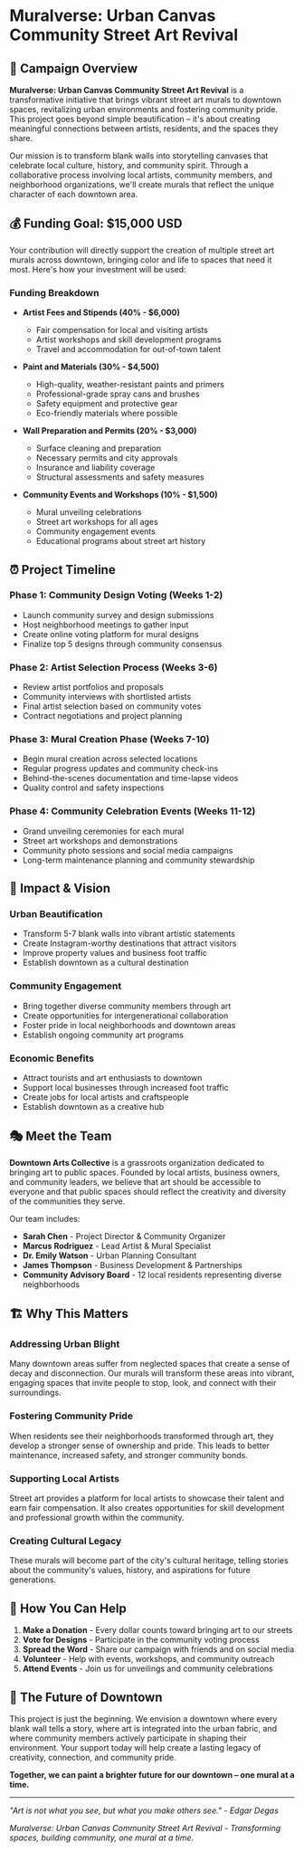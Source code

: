 # Muralverse: Urban Canvas Community Street Art Revival

## 🎨 Campaign Overview

**Muralverse: Urban Canvas Community Street Art Revival** is a transformative initiative that brings vibrant street art murals to downtown spaces, revitalizing urban environments and fostering community pride. This project goes beyond simple beautification – it's about creating meaningful connections between artists, residents, and the spaces they share.

Our mission is to transform blank walls into storytelling canvases that celebrate local culture, history, and community spirit. Through a collaborative process involving local artists, community members, and neighborhood organizations, we'll create murals that reflect the unique character of each downtown area.

## 💰 Funding Goal: $15,000 USD

Your contribution will directly support the creation of multiple street art murals across downtown, bringing color and life to spaces that need it most. Here's how your investment will be used:

### Funding Breakdown

- **Artist Fees and Stipends (40% - $6,000)**
  - Fair compensation for local and visiting artists
  - Artist workshops and skill development programs
  - Travel and accommodation for out-of-town talent

- **Paint and Materials (30% - $4,500)**
  - High-quality, weather-resistant paints and primers
  - Professional-grade spray cans and brushes
  - Safety equipment and protective gear
  - Eco-friendly materials where possible

- **Wall Preparation and Permits (20% - $3,000)**
  - Surface cleaning and preparation
  - Necessary permits and city approvals
  - Insurance and liability coverage
  - Structural assessments and safety measures

- **Community Events and Workshops (10% - $1,500)**
  - Mural unveiling celebrations
  - Street art workshops for all ages
  - Community engagement events
  - Educational programs about street art history

## ⏰ Project Timeline

### Phase 1: Community Design Voting (Weeks 1-2)
- Launch community survey and design submissions
- Host neighborhood meetings to gather input
- Create online voting platform for mural designs
- Finalize top 5 designs through community consensus

### Phase 2: Artist Selection Process (Weeks 3-6)
- Review artist portfolios and proposals
- Community interviews with shortlisted artists
- Final artist selection based on community votes
- Contract negotiations and project planning

### Phase 3: Mural Creation Phase (Weeks 7-10)
- Begin mural creation across selected locations
- Regular progress updates and community check-ins
- Behind-the-scenes documentation and time-lapse videos
- Quality control and safety inspections

### Phase 4: Community Celebration Events (Weeks 11-12)
- Grand unveiling ceremonies for each mural
- Street art workshops and demonstrations
- Community photo sessions and social media campaigns
- Long-term maintenance planning and community stewardship

## 🌟 Impact & Vision

### Urban Beautification
- Transform 5-7 blank walls into vibrant artistic statements
- Create Instagram-worthy destinations that attract visitors
- Improve property values and business foot traffic
- Establish downtown as a cultural destination

### Community Engagement
- Bring together diverse community members through art
- Create opportunities for intergenerational collaboration
- Foster pride in local neighborhoods and downtown areas
- Establish ongoing community art programs

### Economic Benefits
- Attract tourists and art enthusiasts to downtown
- Support local businesses through increased foot traffic
- Create jobs for local artists and craftspeople
- Establish downtown as a creative hub

## 🎭 Meet the Team

**Downtown Arts Collective** is a grassroots organization dedicated to bringing art to public spaces. Founded by local artists, business owners, and community leaders, we believe that art should be accessible to everyone and that public spaces should reflect the creativity and diversity of the communities they serve.

Our team includes:
- **Sarah Chen** - Project Director & Community Organizer
- **Marcus Rodriguez** - Lead Artist & Mural Specialist
- **Dr. Emily Watson** - Urban Planning Consultant
- **James Thompson** - Business Development & Partnerships
- **Community Advisory Board** - 12 local residents representing diverse neighborhoods

## 🏗️ Why This Matters

### Addressing Urban Blight
Many downtown areas suffer from neglected spaces that create a sense of decay and disconnection. Our murals will transform these areas into vibrant, engaging spaces that invite people to stop, look, and connect with their surroundings.

### Fostering Community Pride
When residents see their neighborhoods transformed through art, they develop a stronger sense of ownership and pride. This leads to better maintenance, increased safety, and stronger community bonds.

### Supporting Local Artists
Street art provides a platform for local artists to showcase their talent and earn fair compensation. It also creates opportunities for skill development and professional growth within the community.

### Creating Cultural Legacy
These murals will become part of the city's cultural heritage, telling stories about the community's values, history, and aspirations for future generations.

## 🎯 How You Can Help

1. **Make a Donation** - Every dollar counts toward bringing art to our streets
2. **Vote for Designs** - Participate in the community voting process
3. **Spread the Word** - Share our campaign with friends and on social media
4. **Volunteer** - Help with events, workshops, and community outreach
5. **Attend Events** - Join us for unveilings and community celebrations

## 🌈 The Future of Downtown

This project is just the beginning. We envision a downtown where every blank wall tells a story, where art is integrated into the urban fabric, and where community members actively participate in shaping their environment. Your support today will help create a lasting legacy of creativity, connection, and community pride.

**Together, we can paint a brighter future for our downtown – one mural at a time.**

---

*"Art is not what you see, but what you make others see." - Edgar Degas*

*Muralverse: Urban Canvas Community Street Art Revival - Transforming spaces, building community, one mural at a time.*